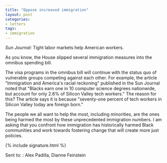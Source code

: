 ```yaml
---
title: "Oppose increased immigration"
layout: post
categories:
- letters
tags:
- immigration
---
```


*Sun Journal:* Tight labor markets help American workers.

As you know, the House slipped several immigration measures into the omnibus spending bill.

The visa programs in the omnibus bill will continue with the status quo of vulnerable groups competing against each other. For example, the article "Immigration and America's racial reckoning" published in the Sun Journal noted that "Blacks earn one in 10 computer science degrees nationwide, but account for only 2.6% of Silicon Valley tech workers." The reason for this? The article says it is because "seventy-one percent of tech workers in Silicon Valley today are foreign born."

The people we all want to help the most, including minorities, are the ones being harmed the most by these unprecedented immigration numbers. I am asking that you confront how immigration has historically harmed Black communities and work towards fostering change that will create more just policies.

{% include signature.html %}

Sent to:
: Alex Padilla, Dianne Feinstein
